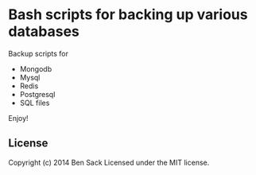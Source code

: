 # Bash scripts for backing up various databases

Backup scripts for
  * Mongodb
  * Mysql
  * Redis
  * Postgresql
  * SQL files

Enjoy!

## License
Copyright (c) 2014 Ben Sack
Licensed under the MIT license.

